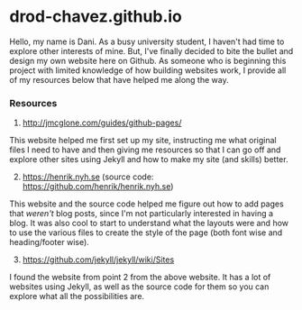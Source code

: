 # drod-chavez.github.io

Hello, my name is Dani. As a busy university student, I haven't had time to explore other interests of mine. But, I've finally decided to bite the bullet and design my own website here on Github. As someone who is beginning this project with limited knowledge of how building websites work, I provide all of my resources below that have helped me along the way.

### Resources
1. http://jmcglone.com/guides/github-pages/

This website helped me first set up my site, instructing me what original files I need to have and then giving me resources so that I can go off and explore other sites using Jekyll and how to make my site (and skills) better. 
   
2. https://henrik.nyh.se (source code: https://github.com/henrik/henrik.nyh.se)

This website and the source code helped me figure out how to add pages that *weren't* blog posts, since I'm not particularly interested in having a blog. It was also cool to start to understand what the layouts were and how to use the various files to create the style of the page (both font wise and heading/footer wise).

3. https://github.com/jekyll/jekyll/wiki/Sites

I found the website from point 2 from the above website. It has a lot of websites using Jekyll, as well as the source code for them so you can explore what all the possibilities are. 
